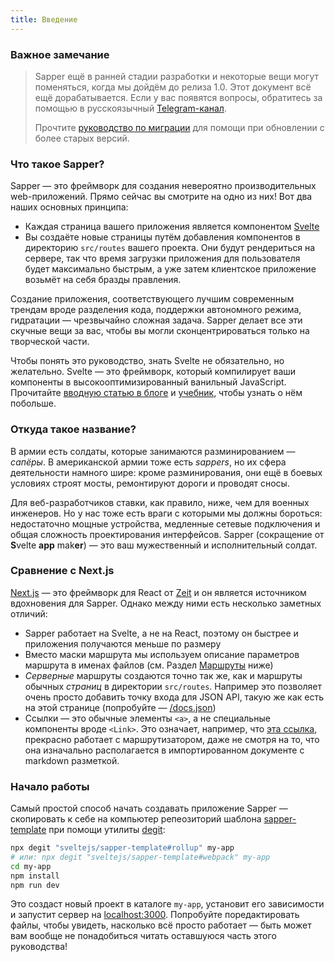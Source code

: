 ```yaml
---
title: Введение
---
```


###  Важное замечание

> Sapper ещё в ранней стадии разработки и некоторые вещи могут поменяться, когда мы дойдём до релиза 1.0. Этот документ всё ещё дорабатывается. Если у вас появятся вопросы, обратитесь за помощью в русскоязычный [Telegram-канал](https://t.me/sveltejs).
>
> Прочтите [руководство по миграции](migrating) для помощи при обновлении с более старых версий.

### Что такое Sapper?

Sapper — это фреймворк для создания невероятно производительных web-приложений. Прямо сейчас вы смотрите на одно из них! Вот два наших основных принципа:

* Каждая страница вашего приложения является компонентом [Svelte](https://ru.svelte.dev)
* Вы создаёте новые страницы путём добавления компонентов в директорию `src/routes` вашего проекта. Они будут рендериться на сервере, так что время загрузки приложения для пользователя будет максимально быстрым, а уже затем клиентское приложение возьмёт на себя бразды правления.

Создание приложения, соответствующего лучшим современным трендам вроде разделения кода, поддержки автономного режима, гидратации — чрезвычайно сложная задача. Sapper делает все эти скучные вещи за вас, чтобы вы могли сконцентрироваться только на творческой части.

Чтобы понять это руководство, знать Svelte не обязательно, но желательно. Svelte — это фреймворк, который компилирует ваши компоненты в высокооптимизированный ванильный JavaScript. Прочитайте [вводную статью в блоге](https://svelte.dev/blog/svelte-3-rethinking-reactivity) и [учебник](https://svelte.dev/tutorial), чтобы узнать о нём побольше.

### Откуда такое название?

В армии есть солдаты, которые занимаются разминированием — *сапёры*. В американской армии тоже есть *sappers*, но их сфера деятельности намного шире: кроме разминирования, они ещё в боевых условиях строят мосты, ремонтируют дороги и проводят сносы.

Для веб-разработчиков ставки, как правило, ниже, чем для военных инженеров. Но у нас тоже есть враги с которыми мы должны бороться: недостаточно мощные устройства, медленные сетевые подключения и общая сложность проектирования интерфейсов. Sapper (сокращение от <b>S</b>velte <b>app</b> mak<b>er</b>) — это ваш мужественный и исполнительный солдат.

### Сравнение с Next.js

[Next.js](https://github.com/zeit/next.js) — это фреймворк для React от [Zeit](https://zeit.co) и он является источником вдохновения для Sapper. Однако между ними есть несколько заметных отличий:

* Sapper работает на Svelte, а не на React, поэтому он быстрее и приложения получаются меньше по размеру
* Вместо маски маршрута мы используем описание параметров маршрута в именах файлов (см. Раздел [Маршруты](docs#Marshruty) ниже)
* *Серверные* маршруты создаются точно так же, как и маршруты обычных *страниц* в директории `src/routes`. Например это позволяет очень просто добавить точку входа для JSON API, такую же как есть на этой странице (попробуйте —  [/docs.json](/docs.json))
* Ссылки — это обычные элементы `<a>`, а не специальные компоненты вроде `<Link>`. Это означает, например, что [эта ссылка](/), прекрасно работает с маршрутизатором, даже не смотря на то, что она изначально располагается в импортированном документе с markdown разметкой.

### Начало работы

Самый простой способ начать создавать приложение Sapper — скопировать к себе на компьютер репеозиторий шаблона [sapper-template](https://github.com/sveltejs/sapper-template) при помощи утилиты [degit](https://github.com/Rich-Harris/degit):

```bash
npx degit "sveltejs/sapper-template#rollup" my-app
# или: npx degit "sveltejs/sapper-template#webpack" my-app
cd my-app
npm install
npm run dev
```

Это создаст новый проект в каталоге `my-app`, установит его зависимости и запустит сервер на [localhost:3000](http://localhost:3000). Попробуйте поредактировать файлы, чтобы увидеть, насколько всё просто работает — быть может вам вообще не понадобиться читать оставшуюся часть этого руководства!
